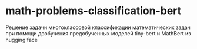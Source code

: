 # math-problems-classification-bert
Решение задачи многоклассовой классификации математических задач при помощи дообучения предобученных моделей tiny-bert и MathBert из hugging face
